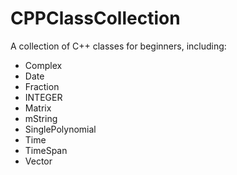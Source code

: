 # CPPClassCollection
A collection of C++ classes for beginners, including:
- Complex
- Date
- Fraction
- INTEGER
- Matrix
- mString
- SinglePolynomial
- Time
- TimeSpan
- Vector
